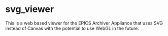 # svg_viewer
This is a web based viewer for the EPICS Archiver Appliance that uses SVG instead of Canvas with the potential to use WebGL in the future. 

